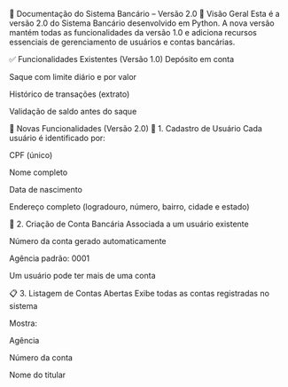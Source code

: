 📄 Documentação do Sistema Bancário – Versão 2.0
📌 Visão Geral
Esta é a versão 2.0 do Sistema Bancário desenvolvido em Python. A nova versão mantém todas as funcionalidades da versão 1.0 e adiciona recursos essenciais de gerenciamento de usuários e contas bancárias.

✅ Funcionalidades Existentes (Versão 1.0)
Depósito em conta

Saque com limite diário e por valor

Histórico de transações (extrato)

Validação de saldo antes do saque

🚀 Novas Funcionalidades (Versão 2.0)
👤 1. Cadastro de Usuário
Cada usuário é identificado por:

CPF (único)

Nome completo

Data de nascimento

Endereço completo (logradouro, número, bairro, cidade e estado)

🏦 2. Criação de Conta Bancária
Associada a um usuário existente

Número da conta gerado automaticamente

Agência padrão: 0001

Um usuário pode ter mais de uma conta

📋 3. Listagem de Contas Abertas
Exibe todas as contas registradas no sistema

Mostra:

Agência

Número da conta

Nome do titular

